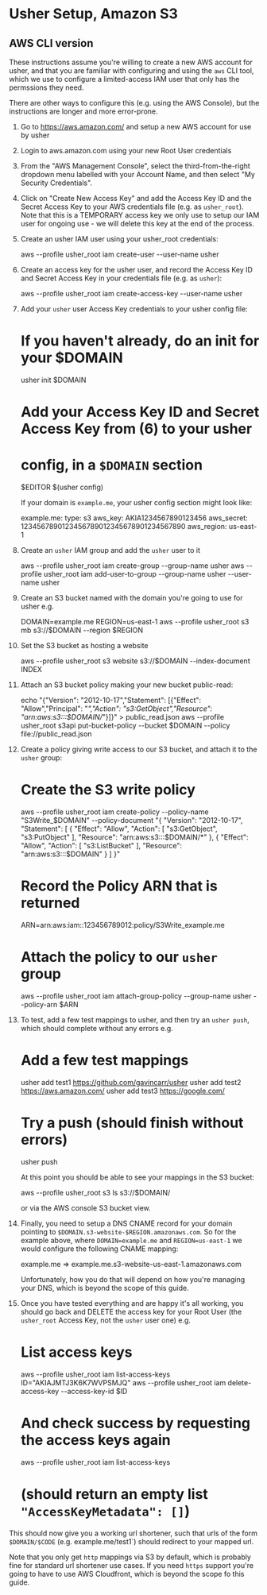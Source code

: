 
Usher Setup, Amazon S3
======================

AWS CLI version
---------------

These instructions assume you're willing to create a new AWS account
for usher, and that you are familiar with configuring and using the
`aws` CLI tool, which we use to configure a limited-access IAM user
that only has the permssions they need.

There are other ways to configure this (e.g. using the AWS Console),
but the instructions are longer and more error-prone.

1. Go to https://aws.amazon.com/ and setup a new AWS account for use by usher

2. Login to aws.amazon.com using your new Root User credentials

3. From the "AWS Management Console", select the third-from-the-right
   dropdown menu labelled with your Account Name, and then select
   "My Security Credentials".

4. Click on "Create New Access Key" and add the Access Key ID and the
   Secret Access Key to your AWS credentials file (e.g. as `usher_root`).
   Note that this is a TEMPORARY access key we only use to
   setup our IAM user for ongoing use - we will delete this key at the
   end of the process.

5. Create an usher IAM user using your usher_root credentials:

      aws --profile usher_root iam create-user --user-name usher

6. Create an access key for the usher user, and record the Access Key ID
   and Secret Access Key in your credentials file (e.g. as `usher`):

      aws --profile usher_root iam create-access-key --user-name usher

7. Add your `usher` user Access Key credentials to your usher config file:

      # If you haven't already, do an init for your $DOMAIN
      usher init $DOMAIN
      # Add your Access Key ID and Secret Access Key from (6) to your usher
      # config, in a `$DOMAIN` section
      $EDITOR $(usher config)

   If your domain is `example.me`, your usher config section might look like:

      example.me:
        type: s3
        aws_key: AKIA1234567890123456
        aws_secret: 1234567890123456789012345678901234567890
        aws_region: us-east-1

8. Create an `usher` IAM group and add the `usher` user to it

      aws --profile usher_root iam create-group --group-name usher
      aws --profile usher_root iam add-user-to-group --group-name usher --user-name usher

9. Create an S3 bucket named with the domain you're going to use for
   usher e.g.

      DOMAIN=example.me
      REGION=us-east-1
      aws --profile usher_root s3 mb s3://$DOMAIN --region $REGION

10. Set the S3 bucket as hosting a website

      aws --profile usher_root s3 website s3://$DOMAIN --index-document INDEX

11. Attach an S3 bucket policy making your new bucket public-read:

      echo "{\"Version\": \"2012-10-17\",\"Statement\": [{\"Effect\": \"Allow\",\"Principal\": \"*\",\"Action\": \"s3:GetObject\",\"Resource\": \"arn:aws:s3:::$DOMAIN/*\"}]}" > public_read.json
      aws --profile usher_root s3api put-bucket-policy --bucket $DOMAIN --policy file://public_read.json

12. Create a policy giving write access to our S3 bucket, and attach it
    to the `usher` group:

      # Create the S3 write policy
      aws --profile usher_root iam create-policy --policy-name "S3Write_$DOMAIN" --policy-document "{ \"Version\": \"2012-10-17\", \"Statement\": [ { \"Effect\": \"Allow\", \"Action\": [ \"s3:GetObject\", \"s3:PutObject\" ], \"Resource\": \"arn:aws:s3:::$DOMAIN/*\" }, { \"Effect\": \"Allow\", \"Action\": [ \"s3:ListBucket\" ], \"Resource\": \"arn:aws:s3:::$DOMAIN\" } ] }"
      # Record the Policy ARN that is returned
      ARN=arn:aws:iam::123456789012:policy/S3Write_example.me
      # Attach the policy to our `usher` group
      aws --profile usher_root iam attach-group-policy --group-name usher --policy-arn $ARN

13. To test, add a few test mappings to usher, and then try an `usher push`,
    which should complete without any errors e.g.

      # Add a few test mappings
      usher add test1 https://github.com/gavincarr/usher
      usher add test2 https://aws.amazon.com/
      usher add test3 https://google.com/
      # Try a push (should finish without errors)
      usher push

    At this point you should be able to see your mappings in the S3 bucket:

      aws --profile usher_root s3 ls s3://$DOMAIN/

    or via the AWS console S3 bucket view.

14. Finally, you need to setup a DNS CNAME record for your domain pointing to
    `$DOMAIN.s3-website-$REGION.amazonaws.com`. So for the example above, where
    `DOMAIN=example.me` and `REGION=us-east-1` we would configure the following
    CNAME mapping:

      example.me => example.me.s3-website-us-east-1.amazonaws.com

    Unfortunately, how you do that will depend on how you're managing your DNS,
    which is beyond the scope of this guide.

15. Once you have tested everything and are happy it's all working, you should go back
    and DELETE the access key for your Root User (the `usher_root` Access Key, not the
    `usher` user one) e.g.

       # List access keys
       aws --profile usher_root iam list-access-keys
       ID="AKIAJMTJ3K6K7WVPSMJQ"
       aws --profile usher_root iam delete-access-key --access-key-id $ID
       # And check success by requesting the access keys again
       aws --profile usher_root iam list-access-keys
       # (should return an empty list `"AccessKeyMetadata": []`)


This should now give you a working url shortener, such that urls of the form
`$DOMAIN/$CODE` (e.g. example.me/test1`) should redirect to your mapped url.

Note that you only get `http` mappings via S3 by default, which is probably
fine for standard url shortener use cases. If you need `https` support you're
going to have to use AWS Cloudfront, which is beyond the scope fo this guide.

